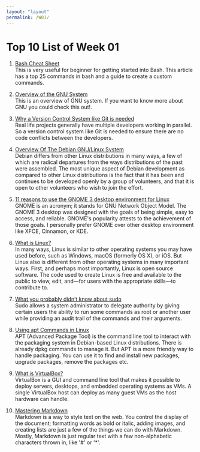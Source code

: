 ```yaml
---
layout: "layout"
permalink: /W01/
---
```


# Top 10 List of Week 01

1. [Bash Cheat Sheet](https://www.educative.io/blog/bash-shell-command-cheat-sheet)<br>
This is very useful for beginner for getting started into Bash. This article has a top 25 commands in bash and a guide to create a custom commands.

2. [Overview of the GNU System](https://www.gnu.org/gnu/gnu-history.en.html)<br>
This is an overview of GNU system. If you want to know more about GNU you could check this out!.

3. [Why a Version Control System like Git is needed](https://www.freecodecamp.org/news/what-is-git-and-how-to-use-it-c341b049ae61)<br> 
Real life projects generally have multiple developers working in parallel. So a version control system like Git is needed to 
ensure there are no code conflicts between the developers.

4. [Overview Of The Debian GNU/Linux System](https://www.linuxjournal.com/article/2841)<br>
Debian differs from other Linux distributions in many ways, a few of which are radical departures from the ways distributions of 
the past were assembled. The most unique aspect of Debian development as compared to other Linux distributions is the fact that 
it has been and continues to be developed openly by a group of volunteers, and that it is open to other volunteers who wish to 
join the effort.

5. [11 reasons to use the GNOME 3 desktop environment for Linux](https://opensource.com/article/17/5/reasons-gnome)<br>
GNOME is an acronym; it stands for GNU Network Object Model. The GNOME 3 desktop was designed with the goals of being simple, 
easy to access, and reliable. GNOME's popularity attests to the achievement of those goals. I personally prefer GNOME over other desktop environment like XFCE, Cinnamon, or KDE.

6. [What is Linux?](https://opensource.com/resources/linux)<br>
In many ways, Linux is similar to other operating systems you may have used before, such as Windows, macOS (formerly OS X), or 
iOS. But Linux also is different from other operating systems in many important ways. First, and perhaps most importantly, Linux 
is open source software. The code used to create Linux is free and available to the public to view, edit, and—for users with the 
appropriate skills—to contribute to.

7. [What you probably didn’t know about sudo](https://opensource.com/article/19/10/know-about-sudo)<br>
Sudo allows a system administrator to delegate authority by giving certain users the ability to run some commands as root or 
another user while providing an audit trail of the commands and their arguments.

8. [Using apt Commands in Linux](https://itsfoss.com/apt-command-guide/)<br>
APT (Advanced Package Tool) is the command line tool to interact with the packaging system in Debian-based Linux distributions.
There is already dpkg commands to manage it. But APT is a more friendly way to handle packaging. You can use it to find and 
install new packages, upgrade packages, remove the packages etc. 

9. [What is VirtualBox?](https://www.techrepublic.com/article/virtualbox-everything-the-pros-need-to-know/)<br>
VirtualBox is a GUI and command line tool that makes it possible to deploy servers, desktops, and embedded operating systems as VMs. A single 
VirtualBox host can deploy as many guest VMs as the host hardware can handle.

10. [Mastering Markdown](https://guides.github.com/features/mastering-markdown/)<br>
Markdown is a way to style text on the web. You control the display of the document; formatting words as bold or italic, adding images, and creating 
lists are just a few of the things we can do with Markdown. Mostly, Markdown is just regular text with a few non-alphabetic characters thrown in, like 
'#' or '*'.
